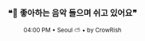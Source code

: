 <div align="center">

<br>

<h3>❝🎵 좋아하는 음악 들으며 쉬고 있어요❞</h3>

<sub>04:00 PM • Seoul ⛅ • by CrowRish</sub>

<br>

</div>
